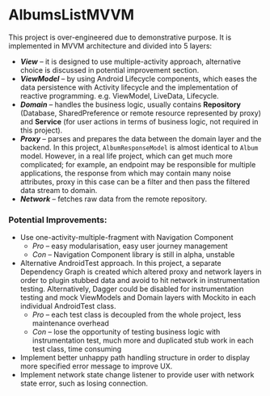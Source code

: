 # AlbumsListMVVM
This project is over-engineered due to demonstrative purpose. It is implemented in MVVM architecture and divided into 5 layers:
* **_View_** – it is designed to use multiple-activity approach, alternative choice is discussed in potential improvement section.
* **_ViewModel_** – by using Android Lifecycle components, which eases the data persistence with Activity lifecycle and the implementation of reactive programming. e.g. ViewModel, LiveData, Lifecycle.
* **_Domain_** – handles the business logic, usually contains **Repository** (Database, SharedPreference or remote resource represented by proxy) and **Service** (for user actions in terms of business logic, not required in this project).
* **_Proxy_** – parses and prepares the data between the domain layer and the backend. In this project, `AlbumResponseModel` is almost identical to `Album` model. However, in a real life project, which can get much more complicated; for example, an endpoint may be responsible for multiple applications, the response from which may contain many noise attributes, proxy in this case can be a filter and then pass the filtered data stream to domain.
* **_Network_** – fetches raw data from the remote repository.

### Potential Improvements:
* Use one-activity-multiple-fragment with Navigation Component
  - _Pro_ – easy modularisation, easy user journey management
  - _Con_ – Navigation Component library is still in alpha, unstable
* Alternative AndroidTest approach.
In this project, a separate Dependency Graph is created which altered proxy and network layers in order to plugin stubbed data and avoid to hit network in instrumentation testing.
Alternatively, Dagger could be disabled for instrumentation testing and mock ViewModels and Domain layers with Mockito in each individual AndroidTest class.
	- _Pro_ – each test class is decoupled from the whole project, less maintenance overhead
	- _Con_ – lose the opportunity of testing business logic with instrumentation test, much more and duplicated stub work in each test class, time consuming
* Implement better unhappy path handling structure in order to display more specified error message to improve UX.
* Implement network state change listener to provide user with network state error, such as losing connection.
